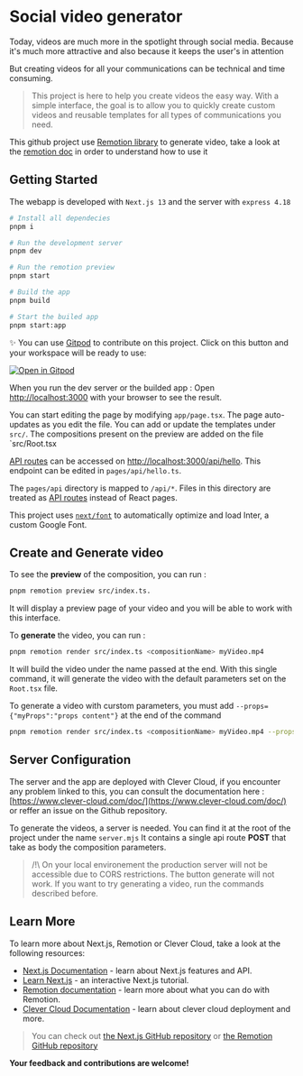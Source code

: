 # Social video generator

Today, videos are much more in the spotlight through social media. Because it's much more attractive and also because it keeps the user's in attention

But creating videos for all your communications can be technical and time consuming.

> This project is here to help you create videos the easy way. With a simple interface, the goal is to allow you to quickly create custom videos and reusable templates for all types of communications you need.

This github project use [Remotion library](https://www.remotion.dev/) to generate video, take a look at the [remotion doc](https://www.remotion.dev/docs/) in order to understand how to use it

## Getting Started

The webapp is developed with `Next.js 13` and the server with `express 4.18`

```bash
# Install all dependecies
pnpm i

# Run the development server
pnpm dev

# Run the remotion preview
pnpm start

# Build the app
pnpm build

# Start the builed app
pnpm start:app
```

✨ You can use [Gitpod](https://gitpod.io) to contribute on this project. Click on this button and your workspace will be ready to use: 

[![Open in Gitpod](https://gitpod.io/button/open-in-gitpod.svg)](https://gitpod.io/#https://github.com/Zenika/social-video-generatorz)   

When you run the dev server or the builded app :
Open [http://localhost:3000](http://localhost:3000) with your browser to see the result.

You can start editing the page by modifying `app/page.tsx`. The page auto-updates as you edit the file.
You can add or update the templates under `src/`. The compositions present on the preview are added on the file `src/Root.tsx

[API routes](https://nextjs.org/docs/api-routes/introduction) can be accessed on [http://localhost:3000/api/hello](http://localhost:3000/api/hello). This endpoint can be edited in `pages/api/hello.ts`.

The `pages/api` directory is mapped to `/api/*`. Files in this directory are treated as [API routes](https://nextjs.org/docs/api-routes/introduction) instead of React pages.

This project uses [`next/font`](https://nextjs.org/docs/basic-features/font-optimization) to automatically optimize and load Inter, a custom Google Font.

## Create and Generate video

To see the **preview** of the composition, you can run :

```bash
pnpm remotion preview src/index.ts.
```

It will display a preview page of your video and you will be able to work with this interface.

To **generate** the video, you can run :

```bash
pnpm remotion render src/index.ts <compositionName> myVideo.mp4
```

It will build the video under the name passed at the end.
With this single command, it will generate the video with the default parameters set on the `Root.tsx` file.

To generate a video with curstom parameters, you must add `--props={"myProps":"props content"}` at the end of the command

```bash
pnpm remotion render src/index.ts <compositionName> myVideo.mp4 --props='{"title":"Example of a non default title"}'
```

## Server Configuration

The server and the app are deployed with Clever Cloud, if you encounter any problem linked to this, you can consult the documentation here : [https://www.clever-cloud.com/doc/](https://www.clever-cloud.com/doc/) or reffer an issue on the Github repository.

To generate the videos, a server is needed. You can find it at the root of the project under the name `server.mjs`
It contains a single api route **POST** that take as body the composition parameters.

> /!\ On your local environement the production server will not be accessible due to CORS restrictions.
> The button generate will not work. If you want to try generating a video, run the commands described before.

## Learn More

To learn more about Next.js, Remotion or Clever Cloud, take a look at the following resources:

- [Next.js Documentation](https://nextjs.org/docs) - learn about Next.js features and API.
- [Learn Next.js](https://nextjs.org/learn) - an interactive Next.js tutorial.
- [Remotion documentation](https://www.remotion.dev/) - learn more about what you can do with Remotion.
- [Clever Cloud Documentation](https://www.clever-cloud.com/doc/) - learn about clever cloud deployment and more.

> You can check out [the Next.js GitHub repository](https://github.com/vercel/next.js/) or [the Remotion GitHub repository](https://github.com/remotion-dev/remotion)

**Your feedback and contributions are welcome!**
